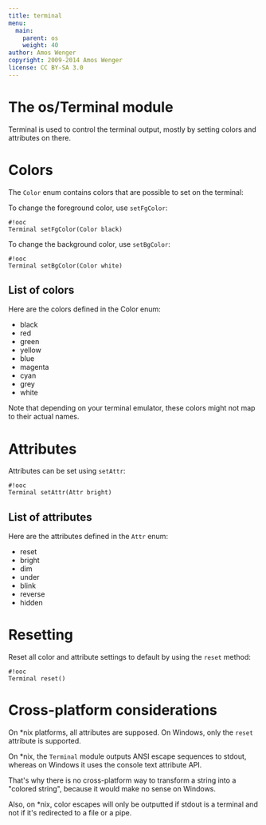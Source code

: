 ```yaml
---
title: terminal
menu:
  main:
    parent: os
    weight: 40
author: Amos Wenger
copyright: 2009-2014 Amos Wenger
license: CC BY-SA 3.0
---
```


# The os/Terminal module

Terminal is used to control the terminal output, mostly by setting colors and
attributes on there.

# Colors

The `Color` enum contains colors that are possible to set on the terminal:

To change the foreground color, use `setFgColor`:

    #!ooc
    Terminal setFgColor(Color black)

To change the background color, use `setBgColor`:

    #!ooc
    Terminal setBgColor(Color white)

## List of colors

Here are the colors defined in the Color enum:

  * black
  * red
  * green
  * yellow
  * blue
  * magenta
  * cyan
  * grey
  * white

Note that depending on your terminal emulator, these colors
might not map to their actual names.

# Attributes

Attributes can be set using `setAttr`:

    #!ooc
    Terminal setAttr(Attr bright)

## List of attributes

Here are the attributes defined in the `Attr` enum:

  * reset
  * bright
  * dim
  * under
  * blink
  * reverse
  * hidden

# Resetting

Reset all color and attribute settings to default by using the
`reset` method:

    #!ooc
    Terminal reset()

# Cross-platform considerations

On *nix platforms, all attributes are supposed. On Windows, only
the `reset` attribute is supported.

On *nix, the `Terminal` module outputs ANSI escape sequences to
stdout, whereas on Windows it uses the console text attribute API.

That's why there is no cross-platform way to transform a string
into a "colored string", because it would make no sense on Windows.

Also, on *nix, color escapes will only be outputted if stdout is
a terminal and not if it's redirected to a file or a pipe.
